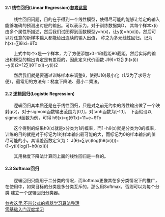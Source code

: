 #### 2.1 线性回归(Linear Regression)[参考这里](https://taozj.org/201604/conclusion-of-machine-learning-algorithm.html)

　　线性回归问题，目的在于得到一个线性模型，使得尽可能的能够让给定的输入能够准确的预测出对应的输出。可以表示为，对于训练数据集D，
其每个样本x(i)由多个属性所描述，然后我们试图得到函数模型y=h(x)，让y(i)≈h(x(i))，然后可以对任意的新样本输入都能给出连续的输入出值，
称之为多元线性回归。记为
h(x)=∑iθixi=θTx

　　上式中每个x是一个样本，为了方便添加x0=1和截距θ0截距。然后实际的输出和模型的输出肯定是有差距的，因此定义代价函数
J(θ)=12∑i(h(x(i))−y(i))2=12∑i(θ⊤x(i)−y(i))2

　　然后我们就是要通过训练样本来调整θ，使得J(θ)最小化（1/2为了求导方便）。最常用的方法有：梯度下降法、最小二乘法。

#### 2.2 逻辑回归(Logistic Regression)

　　逻辑回归其本质还是在于线性回归，只是对之前无约束的线性输出做了一个映射g(z)，对于sigmoid函数输出范围为[0,1]，对tanh函数为[-1,1]，
下面假设以sigmoid函数为例，可得
hθ(x)=g(θTx)=11+e−θTx

　　这个得到的结果hθ(x)就是x分类为1的概率，而1−hθ(x)就是分类为0的概率，训练的目的就是对于标记为1的样本输出最可能的大，而标记为0的样本输出的值
尽可能的小。其误差函数定义为：
J(θ)=∑iy(i)log(hθ(x(i)))+(1−y(i))log(1−hθ(x(i)))

　　其用梯度下降法计算同上面的线性回归是一样的。

#### 2.3 Softmax回归

　　逻辑回归只能用于二分类的情况，而Softmax更像其在多分类情况下的推广，在使用中，如果目标的分类是多分类互斥的，那么用Softmax，否则可以为每个分类
建立一个逻辑回归分类器。

[参考这里:不带公式的机器学习算法整理](https://taozj.org/201604/conclusion-of-machine-learning-algorithm.html)  
[零基础入门深度学习](https://www.zybuluo.com/hanbingtao/note/433855)